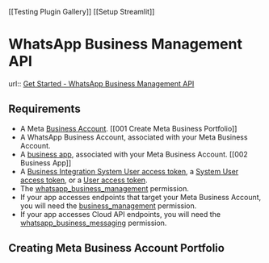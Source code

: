 [[Testing Plugin Gallery]]
[[Setup Streamlit]]

# WhatsApp Business Management API
url:: [Get Started - WhatsApp Business Management API](https://developers.facebook.com/docs/whatsapp/business-management-api/get-started/)

## Requirements
- A Meta [Business Account](https://business.facebook.com/). 
  [[001 Create Meta Business Portfolio]]
- A WhatsApp Business Account, associated with your Meta Business Account.
- A [business app](https://developers.facebook.com/docs/development/create-an-app/app-dashboard/app-types#business), associated with your Meta Business Account.
  [[002 Business App]]
- A [Business Integration System User access token](https://developers.facebook.com/docs/whatsapp/business-management-api/get-started/#business-integration-system-user-access-tokens), a [System User access token](https://developers.facebook.com/docs/whatsapp/business-management-api/get-started/#system-user-access-tokens), or a [User access token](https://developers.facebook.com/docs/whatsapp/business-management-api/get-started/#user-access-tokens).
- The [whatsapp_business_management](https://developers.facebook.com/docs/permissions#w) permission.
- If your app accesses endpoints that target your Meta Business Account, you will need the [business_management](https://developers.facebook.com/docs/permissions/reference/business_management) permission.
- If your app accesses Cloud API endpoints, you will need the [whatsapp_business_messaging](https://developers.facebook.com/docs/permissions#w) permission.

## Creating Meta Business Account Portfolio



